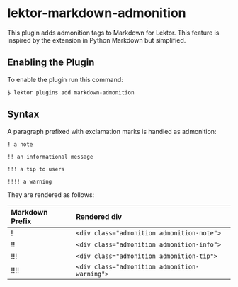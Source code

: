 # lektor-markdown-admonition

This plugin adds admonition tags to Markdown for Lektor.  This feature is
inspired by the extension in Python Markdown but simplified.

## Enabling the Plugin

To enable the plugin run this command:

```
$ lektor plugins add markdown-admonition
```

## Syntax

A paragraph prefixed with exclamation marks is handled as admonition:

```
! a note

!! an informational message

!!! a tip to users

!!!! a warning
```

They are rendered as follows:

| Markdown Prefix | Rendered div                                  |
|:--              |:--                                            |
|!                | `<div class="admonition admonition-note">`    |
|!!               | `<div class="admonition admonition-info">`    |
|!!!              | `<div class="admonition admonition-tip">`     |
|!!!!             | `<div class="admonition admonition-warning">` |
